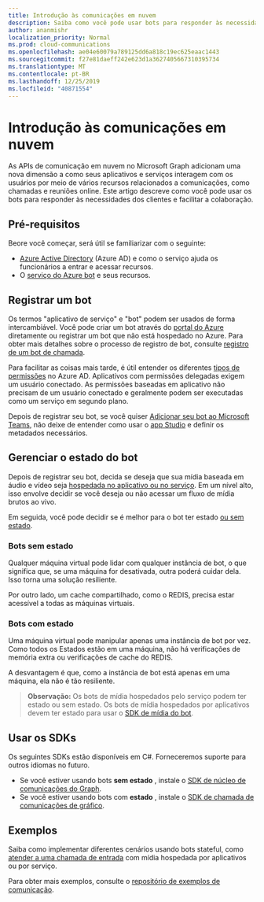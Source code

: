 ```yaml
---
title: Introdução às comunicações em nuvem
description: Saiba como você pode usar bots para responder às necessidades dos clientes e facilitar a colaboração.
author: ananmishr
localization_priority: Normal
ms.prod: cloud-communications
ms.openlocfilehash: ae04e60079a789125dd6a818c19ec625eaac1443
ms.sourcegitcommit: f27e81daeff242e623d1a3627405667310395734
ms.translationtype: MT
ms.contentlocale: pt-BR
ms.lasthandoff: 12/25/2019
ms.locfileid: "40871554"
---
```

# <a name="get-started-with-cloud-communications"></a>Introdução às comunicações em nuvem

As APIs de comunicação em nuvem no Microsoft Graph adicionam uma nova dimensão a como seus aplicativos e serviços interagem com os usuários por meio de vários recursos relacionados a comunicações, como chamadas e reuniões online. Este artigo descreve como você pode usar os bots para responder às necessidades dos clientes e facilitar a colaboração.

## <a name="prerequisites"></a>Pré-requisitos

Beore você começar, será útil se familiarizar com o seguinte:

- [Azure Active Directory](https://docs.microsoft.com/azure/active-directory/fundamentals/active-directory-whatis) (Azure AD) e como o serviço ajuda os funcionários a entrar e acessar recursos.
- O [serviço do Azure bot](https://docs.microsoft.com/azure/bot-service/bot-service-overview-introduction?view=azure-bot-service-3.0) e seus recursos.

## <a name="register-a-bot"></a>Registrar um bot

Os termos "aplicativo de serviço" e "bot" podem ser usados de forma intercambiável. Você pode criar um bot através do [portal do Azure](https://azure.microsoft.com/features/azure-portal/) diretamente ou registrar um bot que não está hospedado no Azure. Para obter mais detalhes sobre o processo de registro de bot, consulte [registro de um bot de chamada](https://microsoftgraph.github.io/microsoft-graph-comms-samples/docs/articles/calls/register-calling-bot.html). 

Para facilitar as coisas mais tarde, é útil entender os diferentes [tipos de permissões](https://docs.microsoft.com/azure/active-directory/develop/v1-permissions-and-consent#types-of-permissions) no Azure AD. Aplicativos com permissões delegadas exigem um usuário conectado. As permissões baseadas em aplicativo não precisam de um usuário conectado e geralmente podem ser executadas como um serviço em segundo plano.

Depois de registrar seu bot, se você quiser [Adicionar seu bot ao Microsoft Teams](https://docs.microsoft.com/microsoftteams/platform/concepts/calls-and-meetings/registering-calling-bot), não deixe de entender como usar o [app Studio](https://docs.microsoft.com/microsoftteams/platform/get-started/get-started-app-studio) e definir os metadados necessários.

## <a name="manage-the-state-of-the-bot"></a>Gerenciar o estado do bot

Depois de registrar seu bot, decida se deseja que sua mídia baseada em áudio e vídeo seja [hospedada no aplicativo ou no serviço](cloud-communications-media.md). Em um nível alto, isso envolve decidir se você deseja ou não acessar um fluxo de mídia brutos ao vivo.

Em seguida, você pode decidir se é melhor para o bot ter estado [ou sem estado](https://microsoftgraph.github.io/microsoft-graph-comms-samples/docs/articles/calls/StateManagement.html).

### <a name="stateless-bots"></a>Bots sem estado

Qualquer máquina virtual pode lidar com qualquer instância de bot, o que significa que, se uma máquina for desativada, outra poderá cuidar dela. Isso torna uma solução resiliente.

Por outro lado, um cache compartilhado, como o REDIS, precisa estar acessível a todas as máquinas virtuais.

### <a name="stateful-bots"></a>Bots com estado

Uma máquina virtual pode manipular apenas uma instância de bot por vez. Como todos os Estados estão em uma máquina, não há verificações de memória extra ou verificações de cache do REDIS.

A desvantagem é que, como a instância de bot está apenas em uma máquina, ela não é tão resiliente.

>**Observação:** Os bots de mídia hospedados pelo serviço podem ter estado ou sem estado. Os bots de mídia hospedados por aplicativos devem ter estado para usar o [SDK de mídia do bot](https://www.nuget.org/packages/Microsoft.Skype.Bots.Media).

## <a name="use-the-sdks"></a>Usar os SDKs

Os seguintes SDKs estão disponíveis em C#. Forneceremos suporte para outros idiomas no futuro.

- Se você estiver usando bots **sem estado** , instale o [SDK de núcleo de comunicações do Graph](https://www.nuget.org/packages/Microsoft.Graph.Communications.Core).
- Se você estiver usando bots com **estado** , instale o [SDK de chamada de comunicações de gráfico](https://www.nuget.org/packages/Microsoft.Graph.Communications.Calls).

## <a name="examples"></a>Exemplos

Saiba como implementar diferentes cenários usando bots stateful, como [atender a uma chamada de entrada](https://microsoftgraph.github.io/microsoft-graph-comms-samples/docs/articles/index.html#example-incoming-calls) com mídia hospedada por aplicativos ou por serviço.

Para obter mais exemplos, consulte o [repositório de exemplos de comunicação](https://microsoftgraph.github.io/microsoft-graph-comms-samples/docs/index.html).
